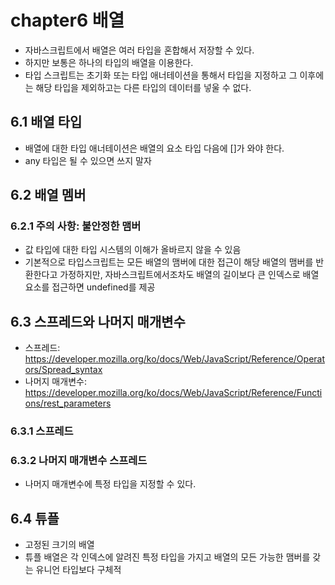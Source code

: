 # chapter6 배열

* 자바스크립트에서 배열은 여러 타입을 혼합해서 저장할 수 있다.
* 하지만 보통은 하나의 타입의 배열을 이용한다.
* 타입 스크립트는 초기화 또는 타입 애너테이션을 통해서 타입을 지정하고 그 이후에는 해당 타입을 제외하고는 다른 타입의 데이터를 넣울 수 없다.

## 6.1 배열 타입

* 배열에 대한 타입 애너테이션은 배열의 요소 타입 다음에 []가 와야 한다.
* any 타입은 될 수 있으면 쓰지 말자

## 6.2 배열 멤버

### 6.2.1 주의 사항: 불안정한 맴버

* 값 타입에 대한 타입 시스템의 이해가 올바르지 않을 수 있음
* 기본적으로 타입스크립트는 모든 배열의 맴버에 대한 접근이 해당 배열의 맴버를 반환한다고 가정하지만, 자바스크립트에서조차도 배열의 길이보다 큰 인덱스로 배열 요소를 접근하면 undefined를 제공

## 6.3 스프레드와 나머지 매개변수

* 스프레드: https://developer.mozilla.org/ko/docs/Web/JavaScript/Reference/Operators/Spread_syntax
* 나머지 매개변수: https://developer.mozilla.org/ko/docs/Web/JavaScript/Reference/Functions/rest_parameters

### 6.3.1 스프레드

### 6.3.2 나머지 매개변수 스프레드

* 나머지 매개변수에 특정 타입을 지정할 수 있다.

## 6.4 튜플

* 고정된 크기의 배열
* 튜플 배열은 각 인덱스에 알려진 특정 타입을 가지고 배열의 모든 가능한 맴버를 갖는 유니언 타입보다 구체적



